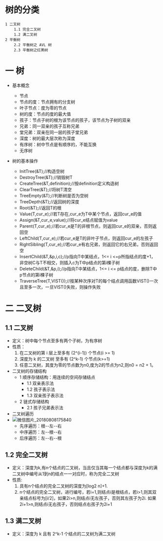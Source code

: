 # 树的分类
    1 二叉树  
        1.1 完全二叉树  
        1.2 满二叉树  
    2 平衡树  
        2.2 平衡树之 AVL 树  
        2.3 平衡树之红黑树  

# 一 树
- 基本概念
	- 节点  
	- 节点的度：节点拥有的分支树
	- 叶子节点：度为零的节点
	- 树的度：节点的度的最大值
	- 孩子：节点子树的根为该节点的孩子，该节点为子树的双亲
	- 兄弟：同一双亲的孩子互称兄弟
	- 堂兄弟：双亲在同一层的孩子堂兄弟
	- 深度：树的最大层次称为深度
	- 有序树：树中节点是有顺序的，不能互换
	- 无序树

- 树的基本操作  
	- InitTree(&T);//构造空树  
	- DestroyTree(&T);//销毁树T  
	- CreateTree(&T,definition);//按definition定义构造树  
	- ClearTree(&T);//将树T清空  
	- TreeEmpty(&T);//判断树是否为空树  
	- TreeDepth(&T);//返回树的深度  
	- Root(&T);//返回T的根   
	- Value(T,cur_e);//若T存在,cur_e为T中某个节点，返回cur_e的值  
	- Assign(&T,cur_e,value);//将cur_e结点赋值为value  
	- Parent(T,cur_e);//若cur_e是T的非根节点，则返回cur_e的双亲，否则返回空    
	- LeftChild(T,cur_e);//若cur_e是T的非叶子节点，则返回cur_e的左孩子  
	- RightSibling(T,cur_e);//若cur_e有右兄弟，则返回它的右兄弟，否则返回空  
	- InsertChild(&T,&p,i,c);//p指向T中某结点，1<= i <=p所指结点的度+1，非空树C与T不相交，则插入c为T中p结点的第i棵子树  
	- DeleteChild(&T,&p,i);//p指向T中某结点，1<= i <= p结点的度，删除T中p节点的第i棵子树   
	- TraverseTree(T,VIST());//按某种次序对T的每个结点调用函数VIST()一次且至多一次，一旦VIST()失败，则操作失败  
	
# 二 二叉树
## 1.1 二叉树
- 定义：树中每个节点至多有两个子树，为有序树
- 性质：  
  1. 在二叉树的第 i 层上至多有 (2^(i-1)) 个节点(i >= 1)
  2. 深度为 k 的二叉树 至多有 (2^k-1) 个节点(k>=1)
  3. 任意二叉树，其度为零的节点数为n0,度为2的节点为n2,则n0 = n2 + 1。
- 二叉树的存储结构  
  - 1 顺序存储结构：用连续的空间存储结点 
    - 1.1 双亲表示法  
    - 1.2 孩子表示法  
    - 1.3 双亲孩子表示法  
  - 2 链式存储结构  
    - 2.1 孩子兄弟表示法  
- 二叉树遍历  
- ![微信图片_20180808175840](C:/Users/ronghuiliao/Pictures/树/微信图片_20180808175840.jpg)
  - 先序遍历：根--左--右  
  - 中序遍历：左--根--右  
  - 后序遍历：左--右--根

## 1.2 完全二叉树
- 定义：深度为k,有n个结点的二叉树，当且仅当其每一个结点都与深度为k的满二叉树中编号从1到n的结点一一对应时，称为完全二叉树
- 性质:
	1. 具有n个结点的完全二叉树的深度为[log2 n]+1.
	2. n个结点的完全二叉树，进行编号，若i=1,则结点i是根结点，若i>1,则其双亲结点标号为[i/2]，如果2i>n,则结点i无左孩子，否则其左孩子为2i. 如果2i+1>n,则结点i无右孩子，否则结点右孩子为2i+1

## 1.3 满二叉树
- 定义：深度为 k 且有 2^k-1 个结点的二叉树为满二叉树





 
